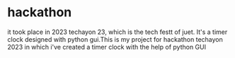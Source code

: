# hackathon
it took place in 2023 techayon 23, which is the tech festt of juet.
It's a timer clock designed with python gui.This is my project for hackathon techayon 2023 in which i've created a timer clock with the help of python GUI
